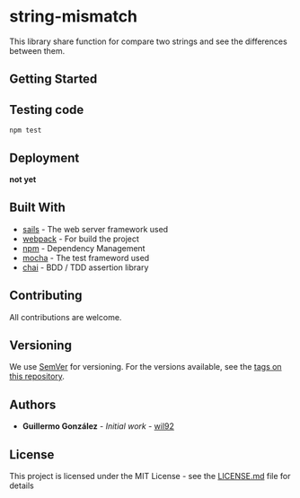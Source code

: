 # string-mismatch

This library share function for compare two strings and see the differences between them.

## Getting Started

## Testing code

```
npm test
```

## Deployment

**not yet**

## Built With

* [sails](https://sailsjs.com/) - The web server framework used
* [webpack](https://webpack.js.org/) - For build the project
* [npm](https://www.npmjs.com/) - Dependency Management
* [mocha](https://mochajs.org/) - The test frameword used
* [chai](https://mochajs.org/) - BDD / TDD assertion library

## Contributing

All contributions are welcome.

## Versioning

We use [SemVer](http://semver.org/) for versioning. For the versions available, see the [tags on this repository](https://github.com/your/project/tags).

## Authors

* **Guillermo González** - *Initial work* - [wil92](https://github.com/wil92)

## License

This project is licensed under the MIT License - see the [LICENSE.md](https://gitlab.com/wil92/wankar-server/blob/development/LICENSE) file for details
